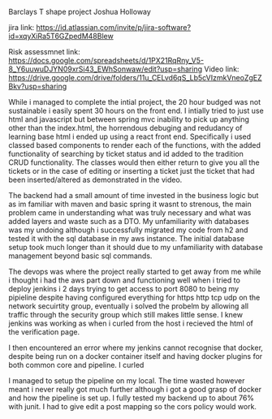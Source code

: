 ﻿Barclays T shape project
Joshua Holloway 

jira link:
https://id.atlassian.com/invite/p/jira-software?id=xqyXiRa5T6GZpedM48Blew

Risk assessmnet link:
https://docs.google.com/spreadsheets/d/1PX21RqRny_V5-8_Y6uuwuDJYN09xrSi43_EWhSonwaw/edit?usp=sharing
Video link:
https://drive.google.com/drive/folders/11u_CELvd6qS_Lb5cVIzmkVneoZgEZBkv?usp=sharing




While i managed to complete the intial project, the 20 hour budged was not sustainable i easily spent 30 hours on the front end. I intially tried to just use html and javascript but between spring mvc inability to pick up anything other than the index.html, the horrendous debuging and redudancy of learning base html i ended up using a react front end. Specifically i used classed based components to render each of the functions, with the added functionality of searching by ticket status and id added to the tradition CRUD functionality. The classes would then either return to give you all the tickets or in the case of editing or inserting a ticket just the ticket that had been inserted/altered as demonstrated in the video. 

The backend had a small amount of time invested in the business logic but as im familiar with maven and basic spring it wasnt to strenous, the main problem came in understanding what was truly necessary and what was added layers and waste such as a DTO. My unfamiliarity with databases was my undoing although i successfully migrated my code from h2 and tested it with the sql database in my aws instance. The initial database setup took much longer than it should due to my unfamiliarity with database management beyond basic sql commands. 

The devops was where the project really started to get away from me while i thought i had the aws part down and functioning well when i tried to deploy jenkins i 2 days trying to get access to port 8080 to being my pipieline despite having configured everything for https http tcp udp on the network secuirtity group, eventually i solved the probelm by allowing all traffic through the security group which still makes little sense. I knew jenkins was working as when i curled from the host i recieved the html of the verification page. 

I then encountered an error where my jenkins cannot recognise that docker, despite being run on a docker container itself and having docker plugins for both common core and pipeline. I curled 


I managed to setup the pipeline on my local. The time wasted however meant i never really got much further although i got a good grasp of docker and how the pipeline is set up.
I fully tested my backend up to about 76% with junit. I had to give edit a post mapping so the cors policy would work.
